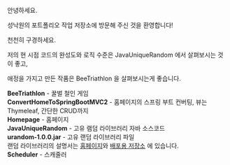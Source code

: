 안녕하세요.<br>

성낙원의 포트폴리오 작업 저장소에 방문해 주신 것을 환영합니다!<br>

천천히 구경하세요.<br>

저의 현 시점 코드의 완성도와 로직 수준은 JavaUniqueRandom 에서 살펴보시는 것이 좋고,<br>

애정을 가지고 만든 작품은 BeeTriathlon 을 살펴보시는게 좋습니다.<br>

<p>

<b>BeeTriathlon</b> - 꿀벌 철인 게임 <br>
<b>ConvertHomeToSpringBootMVC2</b> - 홈페이지의 스프링 부트 컨버팅, 뷰는 Thymeleaf, 간단한 CRUD까지 <br>
<b>Homepage</b> - 홈페이지 <br>
<b>JavaUniqueRandom</b> - 고유 램덤 라이브러리 자바 소스코드 <br>
<b>urandom-1.0.0.jar</b> - 고유 랜덤 라이브러리 파일 <br>
랜덤 라이브러리의 설명서는 <a href="http://bpduo.com/paradise/portfolio0.html">홈페이지</a>와 <a href="https://github.com/quickbonak/UniqueRandom">배포용 저장소</a> 에 있습니다.<br>
<b>Scheduler</b> - 스캐줄러 <br>
